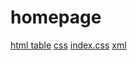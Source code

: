 # homepage
[html table](https://github.com/haseebkhan110201/homepage/blob/f9c64b1c2dba0dfba958e83436e521d278fe75c8/web%20engine.pdf)
[css](https://github.com/haseebkhan110201/homepage/blob/6bad1a8161f84cb777045e8e504e275bb585bc0a/assignment2.html)
[index.css](https://github.com/haseebkhan110201/homepage/blob/15cdb03af1fea72286b0a0015516f93ed3241c87/index.css)
[xml](https://github.com/haseebkhan110201/homepage/blob/41f267a978de1adbaaf164ccfb5a36390ad7d98e/XML%20Assignment%20-%20Haseeb.pdf)

